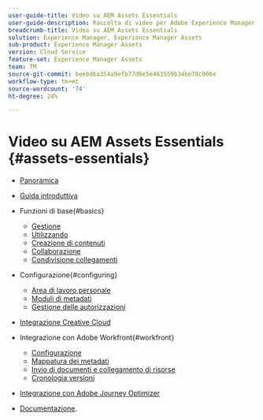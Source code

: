 ```yaml
---
user-guide-title: Video su AEM Assets Essentials
user-guide-description: Raccolta di video per Adobe Experience Manager Assets Essentials.
breadcrumb-title: Video su AEM Assets Essentials
solution: Experience Manager, Experience Manager Assets
sub-product: Experience Manager Assets
version: Cloud Service
feature-set: Experience Manager Assets
team: TM
source-git-commit: beebd6a354a9efb77d6e5e463559b34be78c006e
workflow-type: tm+mt
source-wordcount: '74'
ht-degree: 24%

---
```



# Video su AEM Assets Essentials {#assets-essentials}

+ [Panoramica](overview.md)

+ [Guida introduttiva](./getting-started.md)

+ Funzioni di base{#basics}
   + [Gestione](basics/managing.md)
   + [Utilizzando](basics/using.md)
   + [Creazione di contenuti](basics/creating.md)
   + [Collaborazione](basics/collaborating.md)
   + [Condivisione collegamenti](basics/link-sharing.md)

+ Configurazione{#configuring}
   + [Area di lavoro personale](configuring/my-workspace.md)
   + [Moduli di metadati](configuring/metadata-forms.md)
   + [Gestione delle autorizzazioni](configuring/permissions-management.md)

+ [Integrazione Creative Cloud](integrations/creative-cloud.md)

+ Integrazione con Adobe Workfront{#workfront}
   + [Configurazione](./integrations/workfront/configure.md)
   + [Mappatura dei metadati](./integrations/workfront/map-metadata.md)
   + [Invio di documenti e collegamento di risorse](./integrations/workfront/link-send.md)
   + [Cronologia versioni](./integrations/workfront/versions.md)

+ [Integrazione con Adobe Journey Optimizer](https://experienceleague.adobe.com/docs/journey-optimizer-learn/tutorials/create-messages/create-email-content-with-the-message-editor.html?lang=it)

+ [Documentazione](https://experienceleague.adobe.com/docs/experience-manager-assets-essentials/help/introduction.html).
